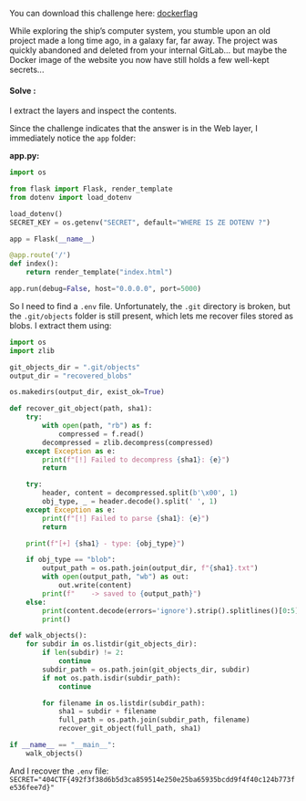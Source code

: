 You can download this challenge here: [dockerflag](challenges/dockerflag.tar)

While exploring the ship’s computer system, you stumble upon an old project made a long time ago, in a galaxy far, far away. The project was quickly abandoned and deleted from your internal GitLab… but maybe the Docker image of the website you now have still holds a few well-kept secrets...

#### Solve :

I extract the layers and inspect the contents.

Since the challenge indicates that the answer is in the Web layer, I immediately notice the `app` folder:

**app.py:**

```python
import os

from flask import Flask, render_template
from dotenv import load_dotenv

load_dotenv()
SECRET_KEY = os.getenv("SECRET", default="WHERE IS ZE DOTENV ?")

app = Flask(__name__)

@app.route('/')
def index():
    return render_template("index.html")

app.run(debug=False, host="0.0.0.0", port=5000)
```

So I need to find a `.env` file. Unfortunately, the `.git` directory is broken, but the `.git/objects` folder is still present, which lets me recover files stored as blobs. I extract them using:

```python
import os
import zlib

git_objects_dir = ".git/objects"
output_dir = "recovered_blobs"

os.makedirs(output_dir, exist_ok=True)

def recover_git_object(path, sha1):
    try:
        with open(path, "rb") as f:
            compressed = f.read()
        decompressed = zlib.decompress(compressed)
    except Exception as e:
        print(f"[!] Failed to decompress {sha1}: {e}")
        return

    try:
        header, content = decompressed.split(b'\x00', 1)
        obj_type, _ = header.decode().split(' ', 1)
    except Exception as e:
        print(f"[!] Failed to parse {sha1}: {e}")
        return

    print(f"[+] {sha1} - type: {obj_type}")

    if obj_type == "blob":
        output_path = os.path.join(output_dir, f"{sha1}.txt")
        with open(output_path, "wb") as out:
            out.write(content)
        print(f"    -> saved to {output_path}")
    else:
        print(content.decode(errors='ignore').strip().splitlines()[0:5])
        print()

def walk_objects():
    for subdir in os.listdir(git_objects_dir):
        if len(subdir) != 2:
            continue
        subdir_path = os.path.join(git_objects_dir, subdir)
        if not os.path.isdir(subdir_path):
            continue

        for filename in os.listdir(subdir_path):
            sha1 = subdir + filename
            full_path = os.path.join(subdir_path, filename)
            recover_git_object(full_path, sha1)

if __name__ == "__main__":
    walk_objects()
```

And I recover the `.env` file:
`SECRET="404CTF{492f3f38d6b5d3ca859514e250e25ba65935bcdd9f4f40c124b773fe536fee7d}"`